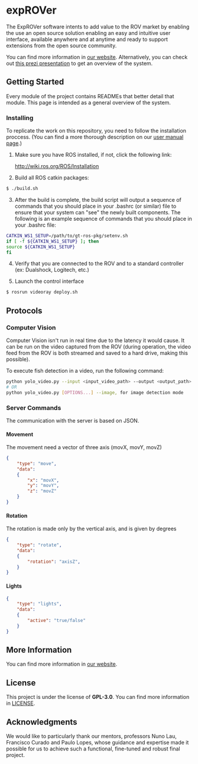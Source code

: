 # expROVer
The ExpROVer software intents to add value to the ROV market by enabling the use an open source solution enabling an easy and intuitive user interface, available anywhere and at anytime and ready to support extensions from the open source community.

You can find more information in [our website](http://obiwit.github.io/expROVer/).
Alternatively, you can check out [this prezi presentation](https://prezi.com/p/f4rznatru7lv/) to get an overview of the system.


## Getting Started
Every module of the project contains READMEs that better detail that module. This page is intended as a general overview of the system.


### Installing
To replicate the work on this repository, you need to follow the installation proccess. (You can find a more thorough description on our [user manual page](http://obiwit.com/expROVer/usermanual).)


1. Make sure you have ROS installed, if not, click the following link:

    http://wiki.ros.org/ROS/Installation

2. Build all ROS catkin packages:
```bash
$ ./build.sh
```

3. After the build is complete, the build script will output a sequence of
   commands that you should place in your .bashrc (or similar) file to ensure
   that your system can "see" the newly built components. The following is an
   example sequence of commands that you should place in your .bashrc file:
```bash
CATKIN_WS1_SETUP=/path/to/gt-ros-pkg/setenv.sh
if [ -f ${CATKIN_WS1_SETUP} ]; then
source ${CATKIN_WS1_SETUP}
fi
```

4. Verify that you are connected to the ROV and to a standard controller (ex: Dualshock, Logitech, etc.)

5. Launch the control interface
```bash
$ rosrun videoray deploy.sh
```

## Protocols

### Computer Vision
Computer Vision isn't run in real time due to the latency it would cause. It can be run on the video captured from the ROV (during operation, the video feed from the ROV is both streamed and saved to a hard drive, making this possible).

To execute fish detection in a video, run the following command:
```bash
python yolo_video.py --input <input_video_path> --output <output_path>
# OR
python yolo_video.py [OPTIONS...] --image, for image detection mode
```

### Server Commands
The communication with the server is based on JSON.
#### Movement
The movement need a vector of three axis (movX, movY, movZ) 
```JSON
{
    "type": "move",
    "data":
    {
        "x": "movX",
        "y": "movY",
        "z": "movZ"
    }
}
```

#### Rotation
The rotation is made only by the vertical axis, and is given by degrees
```JSON
{
    "type": "rotate",
    "data":
    {
        "rotation": "axisZ",
    }
}
```
#### Lights
```JSON
{
    "type": "lights",
    "data":
    {
        "active": "true/false"
    }
}

```

## More Information
You can find more information in [our website](http://obiwit.github.io/expROVer/).

## License
This project is under the license of **GPL-3.0**. You can find more information in [LICENSE](LICENSE).

## Acknowledgments
We would like to particularly thank our mentors, professors Nuno Lau, Francisco Curado and Paulo Lopes, whose guidance and expertise made it possible for us to achieve such a functional, fine-tuned and robust final project.
